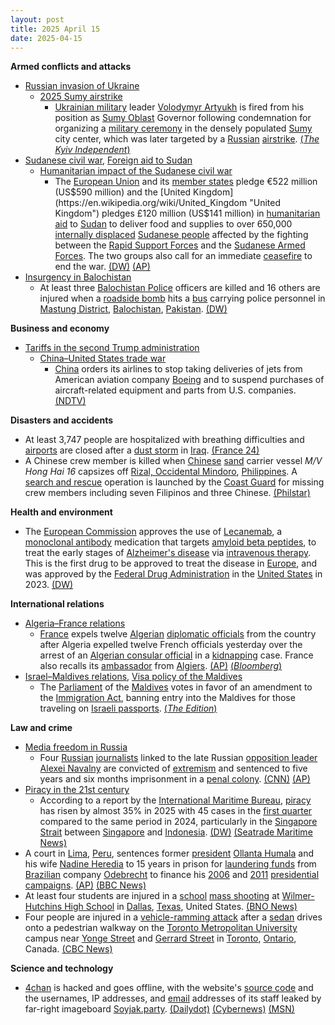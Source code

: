 ```yaml
---
layout: post
title: 2025 April 15
date: 2025-04-15
---
```



**Armed conflicts and attacks**

* [Russian invasion of Ukraine](https://en.wikipedia.org/wiki/Russian_invasion_of_Ukraine "Russian invasion of Ukraine")
  + [2025 Sumy airstrike](https://en.wikipedia.org/wiki/2025_Sumy_airstrike "2025 Sumy airstrike")
    - [Ukrainian military](https://en.wikipedia.org/wiki/Armed_Forces_of_Ukraine "Armed Forces of Ukraine") leader [Volodymyr Artyukh](https://en.wikipedia.org/wiki/Volodymyr_Artyukh "Volodymyr Artyukh") is fired from his position as [Sumy Oblast](https://en.wikipedia.org/wiki/Sumy_Oblast "Sumy Oblast") Governor following condemnation for organizing a [military ceremony](https://en.wikipedia.org/wiki/Military_tradition "Military tradition") in the densely populated [Sumy](https://en.wikipedia.org/wiki/Sumy "Sumy") city center, which was later targeted by a [Russian](https://en.wikipedia.org/wiki/Russia "Russia") [airstrike](https://en.wikipedia.org/wiki/Airstrike "Airstrike"). [(*The Kyiv Independent*)](https://kyivindependent.com/government-backs-dismissal-of-sumy-luhansk-oblasts-governors/)
* [Sudanese civil war](https://en.wikipedia.org/wiki/Sudanese_civil_war_%282023%E2%80%93present%29 "Sudanese civil war (2023–present)"), [Foreign aid to Sudan](https://en.wikipedia.org/wiki/Foreign_aid_to_Sudan "Foreign aid to Sudan")
  + [Humanitarian impact of the Sudanese civil war](https://en.wikipedia.org/wiki/Humanitarian_impact_of_the_Sudanese_civil_war_%282023%E2%80%93present%29 "Humanitarian impact of the Sudanese civil war (2023–present)")
    - The [European Union](https://en.wikipedia.org/wiki/European_Union "European Union") and its [member states](https://en.wikipedia.org/wiki/Member_states_of_the_European_Union "Member states of the European Union") pledge €522 million (US$590 million) and the [United Kingdom](https://en.wikipedia.org/wiki/United_Kingdom "United Kingdom") pledges £120 million (US$141 million) in [humanitarian aid](https://en.wikipedia.org/wiki/Humanitarian_aid "Humanitarian aid") to [Sudan](https://en.wikipedia.org/wiki/Sudan "Sudan") to deliver food and supplies to over 650,000 [internally displaced](https://en.wikipedia.org/wiki/Internal_displacement "Internal displacement") [Sudanese people](https://en.wikipedia.org/wiki/Sudanese_people "Sudanese people") affected by the fighting between the [Rapid Support Forces](https://en.wikipedia.org/wiki/Rapid_Support_Forces "Rapid Support Forces") and the [Sudanese Armed Forces](https://en.wikipedia.org/wiki/Sudanese_Armed_Forces "Sudanese Armed Forces"). The two groups also call for an immediate [ceasefire](https://en.wikipedia.org/wiki/Ceasefire "Ceasefire") to end the war. [(DW)](https://www.dw.com/en/sudan-eu-and-uk-pledge-millions-in-aid-at-london-conference/a-72246642) [(AP)](https://apnews.com/article/sudan-war-humanitarian-aid-international-conference-3f88dcd4422c9dea3d0da1b3bbfdbf40)
* [Insurgency in Balochistan](https://en.wikipedia.org/wiki/Insurgency_in_Balochistan "Insurgency in Balochistan")
  + At least three [Balochistan Police](https://en.wikipedia.org/wiki/Balochistan_Police "Balochistan Police") officers are killed and 16 others are injured when a [roadside bomb](https://en.wikipedia.org/wiki/Roadside_bomb "Roadside bomb") hits a [bus](https://en.wikipedia.org/wiki/Bus "Bus") carrying police personnel in [Mastung District](https://en.wikipedia.org/wiki/Mastung_District "Mastung District"), [Balochistan](https://en.wikipedia.org/wiki/Balochistan "Balochistan"), [Pakistan](https://en.wikipedia.org/wiki/Pakistan "Pakistan"). [(DW)](https://www.dw.com/en/pakistan-blast-kills-3-police-officers-in-balochistan/a-72247584)

**Business and economy**

* [Tariffs in the second Trump administration](https://en.wikipedia.org/wiki/Tariffs_in_the_second_Trump_administration "Tariffs in the second Trump administration")
  + [China–United States trade war](https://en.wikipedia.org/wiki/China%E2%80%93United_States_trade_war "China–United States trade war")
    - [China](https://en.wikipedia.org/wiki/China "China") orders its airlines to stop taking deliveries of jets from American aviation company [Boeing](https://en.wikipedia.org/wiki/Boeing "Boeing") and to suspend purchases of aircraft-related equipment and parts from U.S. companies. [(NDTV)](https://www.ndtv.com/world-news/us-china-trade-war-escalates-beijing-suspends-boeing-jet-deliveries-8168805)

**Disasters and accidents**

* At least 3,747 people are hospitalized with breathing difficulties and [airports](https://en.wikipedia.org/wiki/Airport "Airport") are closed after a [dust storm](https://en.wikipedia.org/wiki/Dust_storm "Dust storm") in [Iraq](https://en.wikipedia.org/wiki/Iraq "Iraq"). [(France 24)](https://www.france24.com/en/live-news/20250415-iraq-sandstorm-closes-airports-puts-3-700-people-in-hospital)
* A Chinese crew member is killed when [Chinese](https://en.wikipedia.org/wiki/China "China") [sand](https://en.wikipedia.org/wiki/Sand "Sand") carrier vessel *M/V Hong Hai 16* capsizes off [Rizal, Occidental Mindoro](https://en.wikipedia.org/wiki/Rizal%2C_Occidental_Mindoro "Rizal, Occidental Mindoro"), [Philippines](https://en.wikipedia.org/wiki/Philippines "Philippines"). A [search and rescue](https://en.wikipedia.org/wiki/Search_and_rescue "Search and rescue") operation is launched by the [Coast Guard](https://en.wikipedia.org/wiki/Philippine_Coast_Guard "Philippine Coast Guard") for missing crew members including seven Filipinos and three Chinese. [(Philstar)](https://www.philstar.com/nation/2025/04/16/2436473/search-ongoing-7-filipinos-3-chinese-after-vessel-capsizes-occidental-mindoro/)

**Health and environment**

* The [European Commission](https://en.wikipedia.org/wiki/European_Commission "European Commission") approves the use of [Lecanemab](https://en.wikipedia.org/wiki/Lecanemab "Lecanemab"), a [monoclonal antibody](https://en.wikipedia.org/wiki/Monoclonal_antibody "Monoclonal antibody") medication that targets [amyloid beta peptides](https://en.wikipedia.org/wiki/Amyloid_beta_peptide "Amyloid beta peptide"), to treat the early stages of [Alzheimer's disease](https://en.wikipedia.org/wiki/Alzheimer%27s_disease "Alzheimer's disease") via [intravenous therapy](https://en.wikipedia.org/wiki/Intravenous_therapy "Intravenous therapy"). This is the first drug to be approved to treat the disease in [Europe](https://en.wikipedia.org/wiki/Europe "Europe"), and was approved by the [Federal Drug Administration](https://en.wikipedia.org/wiki/Federal_Drug_Administration "Federal Drug Administration") in the [United States](https://en.wikipedia.org/wiki/United_States "United States") in 2023. [(DW)](https://www.dw.com/en/lecanemab-alzheimers-therapy-approved-in-europe/a-72253945)

**International relations**

* [Algeria–France relations](https://en.wikipedia.org/wiki/Algeria%E2%80%93France_relations "Algeria–France relations")
  + [France](https://en.wikipedia.org/wiki/France "France") expels twelve [Algerian](https://en.wikipedia.org/wiki/Algeria "Algeria") [diplomatic officials](https://en.wikipedia.org/wiki/Diplomat "Diplomat") from the country after Algeria expelled twelve French officials yesterday over the arrest of an [Algerian consular official](https://en.wikipedia.org/wiki/Embassy_of_Algeria%2C_Paris "Embassy of Algeria, Paris") in a [kidnapping](https://en.wikipedia.org/wiki/Kidnapping "Kidnapping") case. France also recalls its [ambassador](https://en.wikipedia.org/wiki/Embassy_of_France%2C_Algiers "Embassy of France, Algiers") from [Algiers](https://en.wikipedia.org/wiki/Algiers "Algiers"). [(AP)](https://apnews.com/article/france-algeria-tensions-officials-expelled-09a8626acbf925733e088bc1b2f365a5) [(*Bloomberg*)](https://www.bloomberg.com/news/articles/2025-04-15/france-algeria-spat-escalates-with-diplomatic-staff-expelled)
* [Israel–Maldives relations](https://en.wikipedia.org/wiki/Israel%E2%80%93Maldives_relations "Israel–Maldives relations"), [Visa policy of the Maldives](https://en.wikipedia.org/wiki/Visa_policy_of_the_Maldives "Visa policy of the Maldives")
  + The [Parliament](https://en.wikipedia.org/wiki/People%27s_Majlis "People's Majlis") of the [Maldives](https://en.wikipedia.org/wiki/Maldives "Maldives") votes in favor of an amendment to the [Immigration Act](https://en.wikipedia.org/wiki/Constitution_of_the_Maldives "Constitution of the Maldives"), banning entry into the Maldives for those traveling on [Israeli passports](https://en.wikipedia.org/wiki/Israeli_passport "Israeli passport"). [(*The Edition*)](https://edition.mv/maldives/40532)

**Law and crime**

* [Media freedom in Russia](https://en.wikipedia.org/wiki/Media_freedom_in_Russia "Media freedom in Russia")
  + Four [Russian](https://en.wikipedia.org/wiki/Russia "Russia") [journalists](https://en.wikipedia.org/wiki/Journalist "Journalist") linked to the late Russian [opposition leader](https://en.wikipedia.org/wiki/Opposition_to_Vladimir_Putin_in_Russia "Opposition to Vladimir Putin in Russia") [Alexei Navalny](https://en.wikipedia.org/wiki/Alexei_Navalny "Alexei Navalny") are convicted of [extremism](https://en.wikipedia.org/wiki/Extremism "Extremism") and sentenced to five years and six months imprisonment in a [penal colony](https://en.wikipedia.org/wiki/Corrective_labor_colony "Corrective labor colony"). [(CNN)](https://edition.cnn.com/2025/04/15/europe/russian-journalists-sentenced-navalny-intl/index.html) [(AP)](https://apnews.com/article/russia-crackdown-navalny-associates-prison-terms-6a01dd2fc50c50b0e1f765d618177e54)
* [Piracy in the 21st century](https://en.wikipedia.org/wiki/Piracy_in_the_21st_century "Piracy in the 21st century")
  + According to a report by the [International Maritime Bureau](https://en.wikipedia.org/wiki/International_Maritime_Bureau "International Maritime Bureau"), [piracy](https://en.wikipedia.org/wiki/Piracy "Piracy") has risen by almost 35% in 2025 with 45 cases in the [first quarter](https://en.wikipedia.org/wiki/Calendar_year#quarter_year "Calendar year") compared to the same period in 2024, particularly in the [Singapore Strait](https://en.wikipedia.org/wiki/Singapore_Strait "Singapore Strait") between [Singapore](https://en.wikipedia.org/wiki/Singapore "Singapore") and [Indonesia](https://en.wikipedia.org/wiki/Indonesia "Indonesia"). [(DW)](https://www.dw.com/en/piracy-on-the-rise-across-the-world-maritime-watchdog/a-72249554) [(Seatrade Maritime News)](https://www.seatrade-maritime.com/security/asian-maritime-security-in-q1-surprising-developments-in-the-singapore-strait)
* A court in [Lima](https://en.wikipedia.org/wiki/Lima "Lima"), [Peru](https://en.wikipedia.org/wiki/Peru "Peru"), sentences former [president](https://en.wikipedia.org/wiki/President_of_Peru "President of Peru") [Ollanta Humala](https://en.wikipedia.org/wiki/Ollanta_Humala "Ollanta Humala") and his wife [Nadine Heredia](https://en.wikipedia.org/wiki/Nadine_Heredia "Nadine Heredia") to 15 years in prison for [laundering funds](https://en.wikipedia.org/wiki/Money_laundering "Money laundering") from [Brazilian](https://en.wikipedia.org/wiki/Brazil "Brazil") company [Odebrecht](https://en.wikipedia.org/wiki/Odebrecht "Odebrecht") to finance his [2006](https://en.wikipedia.org/wiki/2006_Peruvian_general_election "2006 Peruvian general election") and [2011](https://en.wikipedia.org/wiki/2011_Peruvian_general_election "2011 Peruvian general election") [presidential campaigns](https://en.wikipedia.org/wiki/Presidential_campaign "Presidential campaign"). [(AP)](https://apnews.com/article/peru-president-ollanta-humala-prison-sentence-c23edf1be2346ad06b9430fa0fd79ede) [(BBC News)](https://www.bbc.com/news/articles/c33z6kn7xvyo)
* At least four students are injured in a [school](https://en.wikipedia.org/wiki/School_shooting "School shooting") [mass shooting](https://en.wikipedia.org/wiki/Mass_shooting "Mass shooting") at [Wilmer-Hutchins High School](https://en.wikipedia.org/wiki/Wilmer-Hutchins_High_School "Wilmer-Hutchins High School") in [Dallas](https://en.wikipedia.org/wiki/Dallas%2C_Texas "Dallas, Texas"), [Texas](https://en.wikipedia.org/wiki/Texas "Texas"), United States. [(BNO News)](https://bnonews.com/index.php/2025/04/shooting-reported-at-wilmer-hutchins-high-school-in-dallas/)
* Four people are injured in a [vehicle-ramming attack](https://en.wikipedia.org/wiki/Vehicle-ramming_attack "Vehicle-ramming attack") after a [sedan](https://en.wikipedia.org/wiki/Sedan_%28automobile%29 "Sedan (automobile)") drives onto a pedestrian walkway on the [Toronto Metropolitan University](https://en.wikipedia.org/wiki/Toronto_Metropolitan_University "Toronto Metropolitan University") campus near [Yonge Street](https://en.wikipedia.org/wiki/Yonge_Street "Yonge Street") and [Gerrard Street](https://en.wikipedia.org/wiki/Gerrard_Street_%28Toronto%29 "Gerrard Street (Toronto)") in [Toronto](https://en.wikipedia.org/wiki/Toronto "Toronto"), [Ontario](https://en.wikipedia.org/wiki/Ontario "Ontario"), Canada. [(CBC News)](https://www.cbc.ca/news/canada/toronto/toronto-1.7510875)

**Science and technology**

* [4chan](https://en.wikipedia.org/wiki/4chan "4chan") is hacked and goes offline, with the website's [source code](https://en.wikipedia.org/wiki/Source_code "Source code") and the usernames, IP addresses, and [email](https://en.wikipedia.org/wiki/Email "Email") addresses of its staff leaked by far-right imageboard [Soyjak.party](https://en.wikipedia.org/wiki/Soyjak.party "Soyjak.party"). [(Dailydot)](https://www.dailydot.com/debug/4chan-hack-data-leak/) [(Cybernews)](https://cybernews.com/security/4chan-down-hacker-data-breach-suspected/) [(MSN)](https://www.msn.com/en-us/technology/cybersecurity/what-s-up-with-memes-about-4chan-getting-hacked-by-the-sharty-the-soyjak-party-hack-that-restored-qa-and-leaked-janitor-emails-explained/)
